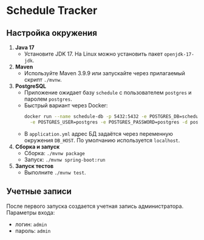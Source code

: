 # Schedule Tracker

## Настройка окружения

1. **Java 17**
   - Установите JDK 17. На Linux можно установить пакет `openjdk-17-jdk`.
2. **Maven**
   - Используйте Maven 3.9.9 или запускайте через прилагаемый скрипт `./mvnw`.
3. **PostgreSQL**
   - Приложение ожидает базу `schedule` с пользователем `postgres` и паролем `postgres`.
   - Быстрый вариант через Docker:
     ```bash
     docker run --name schedule-db -p 5432:5432 -e POSTGRES_DB=schedule \
       -e POSTGRES_USER=postgres -e POSTGRES_PASSWORD=postgres -d postgres:15
     ```
   - В `application.yml` адрес БД задаётся через переменную окружения `DB_HOST`.
     По умолчанию используется `localhost`.
4. **Сборка и запуск**
   - Сборка: `./mvnw package`
   - Запуск: `./mvnw spring-boot:run`
5. **Запуск тестов**
   - Выполните `./mvnw test`.

## Учетные записи

После первого запуска создается учетная запись администратора.
Параметры входа:
- логин: `admin`
- пароль: `admin`


